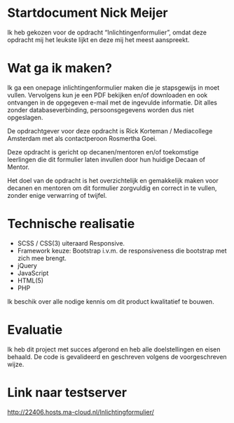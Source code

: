 # Startdocument Nick Meijer
Ik heb gekozen voor de opdracht “Inlichtingenformulier”, omdat deze opdracht mij het leukste lijkt en deze mij het meest aanspreekt.

# Wat ga ik maken?
Ik ga een onepage inlichtingenformulier maken die je stapsgewijs in moet vullen. Vervolgens kun je een PDF bekijken en/of downloaden en ook ontvangen in de opgegeven e-mail met de ingevulde informatie. Dit alles zonder databaseverbinding, persoonsgegevens worden dus niet opgeslagen.

De opdrachtgever voor deze opdracht is Rick Korteman / Mediacollege Amsterdam met als contactperoon Rosmertha Goei.

Deze opdracht is gericht op decanen/mentoren en/of toekomstige leerlingen die dit formulier laten invullen door hun huidige Decaan of Mentor.

Het doel van de opdracht is het overzichtelijk en gemakkelijk maken voor decanen en mentoren om dit formulier zorgvuldig en correct in te vullen, zonder enige verwarring of twijfel.

# Technische realisatie
-	SCSS / CSS(3) uiteraard Responsive.
-	Framework keuze: Bootstrap i.v.m. de responsiveness die bootstrap met zich mee brengt.
-	jQuery
- JavaScript
-	HTML(5)
- PHP

Ik beschik over alle nodige kennis om dit product kwalitatief te bouwen.

# Evaluatie

Ik heb dit project met succes afgerond en heb alle doelstellingen en eisen behaald.
De code is gevalideerd en geschreven volgens de voorgeschreven wijze.

# Link naar testserver
http://22406.hosts.ma-cloud.nl/Inlichtingformulier/
